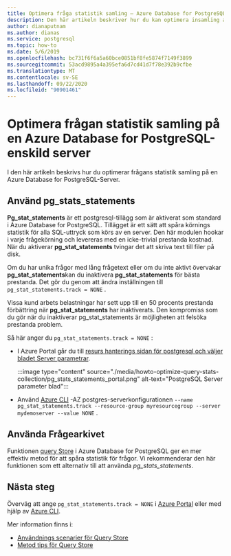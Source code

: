 ```yaml
---
title: Optimera fråga statistik samling – Azure Database for PostgreSQL-enskild server
description: Den här artikeln beskriver hur du kan optimera insamling av frågor på en Azure Database for PostgreSQL-enskild server
author: dianaputnam
ms.author: dianas
ms.service: postgresql
ms.topic: how-to
ms.date: 5/6/2019
ms.openlocfilehash: bc731f6f6a5a60bce0851bf8fe5874f7149f3899
ms.sourcegitcommit: 53acd9895a4a395efa6d7cd41d7f78e392b9cfbe
ms.translationtype: MT
ms.contentlocale: sv-SE
ms.lasthandoff: 09/22/2020
ms.locfileid: "90901461"
---
```

# <a name="optimize-query-statistics-collection-on-an-azure-database-for-postgresql---single-server"></a>Optimera frågan statistik samling på en Azure Database for PostgreSQL-enskild server
I den här artikeln beskrivs hur du optimerar frågans statistik samling på en Azure Database for PostgreSQL-Server.

## <a name="use-pg_stats_statements"></a>Använd pg_stats_statements
**Pg_stat_statements** är ett postgresql-tillägg som är aktiverat som standard i Azure Database for PostgreSQL. Tillägget är ett sätt att spåra körnings statistik för alla SQL-uttryck som körs av en server. Den här modulen hookar i varje frågekörning och levereras med en icke-trivial prestanda kostnad. När du aktiverar **pg_stat_statements** tvingar det att skriva text till filer på disk.

Om du har unika frågor med lång frågetext eller om du inte aktivt övervakar **pg_stat_statements**kan du inaktivera **pg_stat_statements** för bästa prestanda. Det gör du genom att ändra inställningen till `pg_stat_statements.track = NONE` .

Vissa kund arbets belastningar har sett upp till en 50 procents prestanda förbättring när **pg_stat_statements** har inaktiverats. Den kompromiss som du gör när du inaktiverar pg_stat_statements är möjligheten att felsöka prestanda problem.

Så här anger du `pg_stat_statements.track = NONE` :

- I Azure Portal går du till [resurs hanterings sidan för postgresql och väljer bladet Server parametrar](howto-configure-server-parameters-using-portal.md).

  :::image type="content" source="./media/howto-optimize-query-stats-collection/pg_stats_statements_portal.png" alt-text="PostgreSQL Server parameter blad":::

- Använd [Azure CLI](howto-configure-server-parameters-using-cli.md) -AZ postgres-serverkonfigurationen `--name pg_stat_statements.track --resource-group myresourcegroup --server mydemoserver --value NONE` .

## <a name="use-the-query-store"></a>Använda Frågearkivet 
Funktionen [query Store](concepts-query-store.md) i Azure Database for PostgreSQL ger en mer effektiv metod för att spåra statistik för frågor. Vi rekommenderar den här funktionen som ett alternativ till att använda *pg_stats_statements*. 

## <a name="next-steps"></a>Nästa steg
Överväg att ange `pg_stat_statements.track = NONE` i [Azure Portal](howto-configure-server-parameters-using-portal.md) eller med hjälp av [Azure CLI](howto-configure-server-parameters-using-cli.md).

Mer information finns i: 
- [Användnings scenarier för Query Store](concepts-query-store-scenarios.md) 
- [Metod tips för Query Store](concepts-query-store-best-practices.md) 
